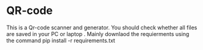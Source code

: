 # QR-code
This is a Qr-code scanner and generator.
  You should check whether all files are saved in your PC or laptop .
  Mainly downlaod the requierments using the command pip install -r requirements.txt
  
